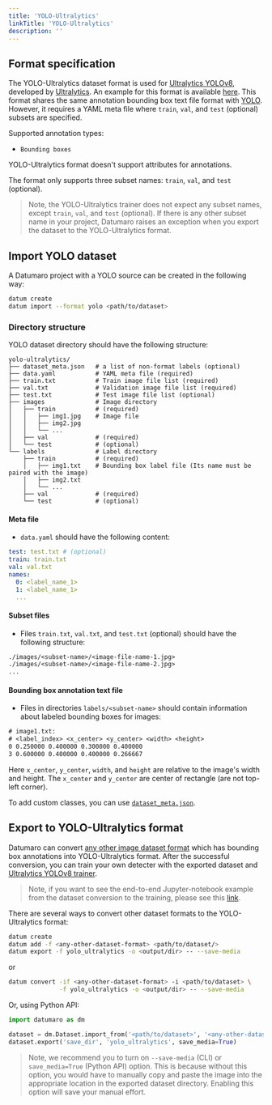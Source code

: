 ```yaml
---
title: 'YOLO-Ultralytics'
linkTitle: 'YOLO-Ultralytics'
description: ''
---
```


## Format specification

The YOLO-Ultralytics dataset format is used for [Ultralytics YOLOv8](https://github.com/ultralytics/ultralytics), developed by [Ultralytics](https://ultralytics.com/). An example for this format is available [here](https://github.com/ultralytics/ultralytics/blob/main/ultralytics/datasets/coco.yaml). This format shares the same annotation bounding box text file format with [YOLO](./yolo.md#bounding-box-annotation-text-file). However, it requires a YAML meta file where `train`, `val`, and `test` (optional) subsets are specified.

Supported annotation types:
- `Bounding boxes`

YOLO-Ultralytics format doesn't support attributes for annotations.

The format only supports three subset names: `train`, `val`, and `test` (optional).

> Note, the YOLO-Ultralytics trainer does not expect any subset names,
  except `train`, `val`, and `test` (optional). If there is any other subset name in your project,
  Datumaro raises an exception when you export the dataset to the YOLO-Ultralytics format.

## Import YOLO dataset

A Datumaro project with a YOLO source can be created in the following way:

```bash
datum create
datum import --format yolo <path/to/dataset>
```

### Directory structure

YOLO dataset directory should have the following structure:

<!--lint disable fenced-code-flag-->
```
yolo-ultralytics/
├── dataset_meta.json   # a list of non-format labels (optional)
├── data.yaml           # YAML meta file (required)
├── train.txt           # Train image file list (required)
├── val.txt             # Validation image file list (required)
├── test.txt            # Test image file list (optional)
├── images              # Image directory
│   ├── train           # (required)
│   │   ├── img1.jpg    # Image file
│   │   ├── img2.jpg
│   │   └── ...
│   ├── val             # (required)
│   └── test            # (optional)
└── labels              # Label directory
    ├── train           # (required)
    │   ├── img1.txt    # Bounding box label file (Its name must be paired with the image)
    │   ├── img2.txt
    │   └── ...
    ├── val             # (required)
    └── test            # (optional)
```

#### Meta file

- `data.yaml` should have the following content:
```yaml
test: test.txt # (optional)
train: train.txt
val: val.txt
names:
  0: <label_name_1>
  1: <label_name_1>
  ...
```

#### Subset files

- Files `train.txt`, `val.txt`, and `test.txt` (optional) should have the following structure:
```txt
./images/<subset-name>/<image-file-name-1.jpg>
./images/<subset-name>/<image-file-name-2.jpg>
...
```

#### Bounding box annotation text file

- Files in directories `labels/<subset-name>` should contain information about labeled bounding boxes
for images:
```txt
# image1.txt:
# <label_index> <x_center> <y_center> <width> <height>
0 0.250000 0.400000 0.300000 0.400000
3 0.600000 0.400000 0.400000 0.266667
```
Here `x_center`, `y_center`, `width`, and `height` are relative to the image's
width and height. The `x_center` and `y_center` are center of rectangle
(are not top-left corner).

To add custom classes, you can use [`dataset_meta.json`](/docs/user-manual/supported_formats/#dataset-meta-file).

## Export to YOLO-Ultralytics format

Datumaro can convert [any other image dataset format](/docs/user-manual/supported_formats/) which has bounding box annotations into YOLO-Ultralytics format.
After the successful conversion, you can train your own detecter with the exported dataset and  [Ultralytics YOLOv8 trainer](https://github.com/ultralytics/ultralytics).

> Note, if you want to see the end-to-end Jupyter-notebook example from the dataset conversion to the training, please see this [link](https://github.com/openvinotoolkit/datumaro/blob/develop/notebooks/08_e2e_example_yolo_ultralytics_trainer.ipynb).

There are several ways to convert other dataset formats to the YOLO-Ultralytics format:

```bash
datum create
datum add -f <any-other-dataset-format> <path/to/dataset/>
datum export -f yolo_ultralytics -o <output/dir> -- --save-media
```
or
```bash
datum convert -if <any-other-dataset-format> -i <path/to/dataset> \
              -f yolo_ultralytics -o <output/dir> -- --save-media
```

Or, using Python API:

```python
import datumaro as dm

dataset = dm.Dataset.import_from('<path/to/dataset>', '<any-other-dataset-format>')
dataset.export('save_dir', 'yolo_ultralytics', save_media=True)
```

> Note, we recommend you to turn on `--save-media` (CLI) or `save_media=True` (Python API) option. This is because without this option, you would have to manually copy and paste the image into the appropriate location in the exported dataset directory. Enabling this option will save your manual effort.
